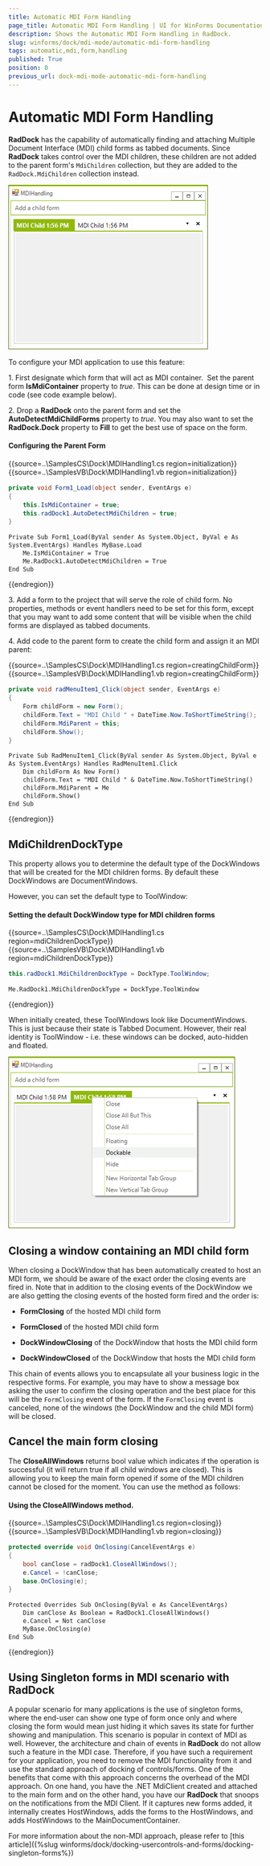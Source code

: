 ```yaml
---
title: Automatic MDI Form Handling
page_title: Automatic MDI Form Handling | UI for WinForms Documentation
description: Shows the Automatic MDI Form Handling in RadDock.
slug: winforms/dock/mdi-mode/automatic-mdi-form-handling
tags: automatic,mdi,form,handling
published: True
position: 0
previous_url: dock-mdi-mode-automatic-mdi-form-handling
---
```


# Automatic MDI Form Handling 

__RadDock__ has the capability of automatically finding and attaching Multiple Document Interface (MDI) child forms as tabbed documents. Since __RadDock__ takes control over the MDI children, these children are not added to the parent form's `MdiChildren` collection, but they are added to the `RadDock.MdiChildren` collection instead.

![dock-mdi-mode-automatic-mdi-form-handling 001](images/dock-mdi-mode-automatic-mdi-form-handling001.png)

To configure your MDI application to use this feature:

1\. First designate which form that will act as MDI container.  Set the parent form __IsMdiContainer__ property to *true*. This can be done at design time or in code (see code example below).
          

2\. Drop a __RadDock__ onto the parent form and set the __AutoDetectMdiChildForms__ property to *true*. You may also want to set the __RadDock.Dock__ property to __Fill__ to get the best use of space on the form.
	
#### Configuring the Parent Form 

{{source=..\SamplesCS\Dock\MDIHandling1.cs region=initialization}} 
{{source=..\SamplesVB\Dock\MDIHandling1.vb region=initialization}} 

````C#
private void Form1_Load(object sender, EventArgs e)
{
    this.IsMdiContainer = true;
    this.radDock1.AutoDetectMdiChildren = true;
}

````
````VB.NET
Private Sub Form1_Load(ByVal sender As System.Object, ByVal e As System.EventArgs) Handles MyBase.Load
    Me.IsMdiContainer = True
    Me.RadDock1.AutoDetectMdiChildren = True
End Sub

````

{{endregion}} 
 

3\. Add a form to the project that will serve the role of child form. No properties, methods or event handlers need to be set for this form, except that you may want to add some content that will be visible when the child forms are displayed as tabbed documents.

4\. Add code to the parent form to create the child form and assign it an MDI parent: 

{{source=..\SamplesCS\Dock\MDIHandling1.cs region=creatingChildForm}} 
{{source=..\SamplesVB\Dock\MDIHandling1.vb region=creatingChildForm}} 

````C#
private void radMenuItem1_Click(object sender, EventArgs e)
{
    Form childForm = new Form();
    childForm.Text = "MDI Child " + DateTime.Now.ToShortTimeString();
    childForm.MdiParent = this;
    childForm.Show();
}

````
````VB.NET
Private Sub RadMenuItem1_Click(ByVal sender As System.Object, ByVal e As System.EventArgs) Handles RadMenuItem1.Click
    Dim childForm As New Form()
    childForm.Text = "MDI Child " & DateTime.Now.ToShortTimeString()
    childForm.MdiParent = Me
    childForm.Show()
End Sub

````

{{endregion}}  

## MdiChildrenDockType

This property allows you to determine the default type of the DockWindows that will be created for the MDI children forms. By default these DockWindows are DocumentWindows. 
 

However, you can set the default type to ToolWindow:

#### Setting the default DockWindow type for MDI children forms  

{{source=..\SamplesCS\Dock\MDIHandling1.cs region=mdiChildrenDockType}} 
{{source=..\SamplesVB\Dock\MDIHandling1.vb region=mdiChildrenDockType}} 

````C#
this.radDock1.MdiChildrenDockType = DockType.ToolWindow;

````
````VB.NET
Me.RadDock1.MdiChildrenDockType = DockType.ToolWindow

````

{{endregion}}  

When initially created, these ToolWindows look like DocumentWindows. This is just because their state is Tabbed Document. However, their real identity is ToolWindow - i.e. these windows can be docked, auto-hidden and floated. 

![dock-mdi-mode-automatic-mdi-form-handling 002](images/dock-mdi-mode-automatic-mdi-form-handling002.png)

## Closing a window containing an MDI child form

When closing a DockWindow that has been automatically created to host an MDI form, we should be aware of the exact order the closing events are fired in. Note that in addition to the closing events of the DockWindow we are also getting the closing events of the hosted form fired and the order is:
      

* __FormClosing__ of the hosted MDI child form
            

* __FormClosed__ of the hosted MDI child form
            

* __DockWindowClosing__ of the DockWindow that hosts the MDI child form
            

* __DockWindowClosed__ of the DockWindow that hosts the MDI child form
            

This chain of events allows you to encapsulate all your business logic in the respective forms. For example, you may have to show a message box asking the user to confirm the closing operation and the best place for this will be the `FormClosing` event of the form. If the `FormClosing` event is canceled, none of the windows (the DockWindow and the child MDI form) will be closed.      
        

## Cancel the main form closing

The __CloseAllWindows__ returns bool value which indicates if the operation is successful (it will return true if all child windows are closed). This is allowing you to keep the main form opened if some of the MDI children cannot be closed for the moment. You can use the method as follows:       

#### Using the CloseAllWindows method. 
{{source=..\SamplesCS\Dock\MDIHandling1.cs region=closing}} 
{{source=..\SamplesVB\Dock\MDIHandling1.vb region=closing}} 

````C#
protected override void OnClosing(CancelEventArgs e)
{
    bool canClose = radDock1.CloseAllWindows();
    e.Cancel = !canClose;
    base.OnClosing(e);
}

````
````VB.NET
Protected Overrides Sub OnClosing(ByVal e As CancelEventArgs)
    Dim canClose As Boolean = RadDock1.CloseAllWindows()
    e.Cancel = Not canClose
    MyBase.OnClosing(e)
End Sub

````

{{endregion}} 
 

## Using Singleton forms in MDI scenario with RadDock

A popular scenario for many applications is the use of singleton forms, where the end-user can show one type of form once only and where closing the form would mean just hiding it which saves its state for further showing and manipulation. This scenario is popular in context of MDI as well. However, the architecture and chain of events in __RadDock__ do not allow such a feature in the MDI case. Therefore, if you have such a requirement for your application, you need to remove the MDI functionality from it and use the standard approach of docking of controls/forms. One of the benefits that come with this approach concerns the overhead of the MDI approach. On one hand, you have the .NET MdiClient created and attached to the main form and on the other hand, you have our __RadDock__ that snoops on the notifications from the MDI Client. If it captures new forms added, it internally creates HostWindows, adds the forms to the HostWindows, and adds HostWindows to the MainDocumentContainer. 

For more information about the non-MDI approach, please refer to [this article]({%slug winforms/dock/docking-usercontrols-and-forms/docking-singleton-forms%})
